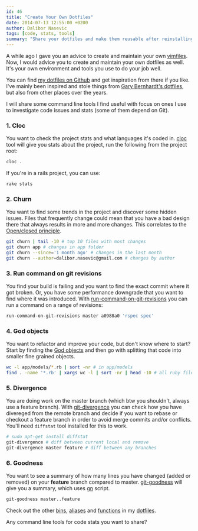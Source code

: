 ```yaml
---
id: 46
title: "Create Your Own Dotfiles"
date: 2014-07-13 12:55:00 +0200
author: Dalibor Nasevic
tags: [code, stats, tools]
summary: "Share your dotfiles and make them reusable after reinstalling operating systems."
---
```


A while ago I gave you an advice to create and maintain your own [vimfiles](http://dalibornasevic.com/posts/29-control-your-vim-editor). Now, I would advice you to create and maintain your own dotfiles as well. It's your own environment and tools you use to do your job well.

You can find [my dotfiles on Github](https://github.com/dalibor/dotfiles "My dotfiles") and get inspiration from there if you like. I've mainly been inspired and stole things from [Gary Bernhardt's dotfiles](https://github.com/garybernhardt/dotfiles), but also from other places over the years.

I will share some command line tools I find useful with focus on ones I use to investigate code issues and stats (some of them depend on Git).

### 1. Cloc

You want to check the project stats and what languages it's coded in. [cloc](https://github.com/dalibor/dotfiles/blob/master/bin/cloc) tool will give you stats about the project, run the following from the project root:

```bash
cloc .
```

If you're in a rails project, you can use:

```bash
rake stats
```

### 2. Churn

You want to find some trends in the project and discover some hidden issues. Files that frequently change could mean that you have a bad design there that always results in more and more changes. This correlates to the [Open/closed principle](http://en.wikipedia.org/wiki/Open/closed_principle).

```bash
git churn | tail -10 # top 10 files with most changes
git churn app # changes in app folder
git churn --since='1 month ago' # changes in the last month
git churn --author=dalibor.nasevic@gmail.com # changes by author
```

### 3. Run command on git revisions

You find your build is failing and you want to find the exact commit where it got broken. Or, you have some performance downgrade that you want to find where it was introduced. With [run-command-on-git-revisions](https://github.com/dalibor/dotfiles/blob/master/bin/run-command-on-git-revisions) you can run a command on a range of revisions:

```bash
run-command-on-git-revisions master a0988a0 'rspec spec'
```

### 4. God objects

You want to refactor and improve your code, but don't know where to start? Start by finding the [God objects](http://en.wikipedia.org/wiki/God_object) and then go with splitting that code into smaller fine grained objects.

```bash
wc -l app/models/*.rb | sort -nr # in app/models
find . -name '*.rb' | xargs wc -l | sort -nr | head -10 # all ruby files
```

### 5. Divergence

You are doing work on the master branch (which btw you shouldn't, always use a feature branch). With [git-divergence](https://github.com/dalibor/dotfiles/blob/master/bin/git-divergence) you can check how you have divereged from the remote branch and decide if you want to rebase or checkout a feature branch in order to avoid merge commits and/or conflicts. You'll need `diffstat` tool installed for this to work.

```bash
# sudo apt-get install diffstat
git-divergence # diff between current local and remove
git-divergence master feature # diff between any branches
```

### 6. Goodness

You want to see a summary of how many lines you have changed (added or removed) on your **feature** branch compared to master. [git-goodness](https://github.com/dalibor/dotfiles/blob/master/bin/git-goodness) will give you a summary, which uses [gn](https://github.com/dalibor/dotfiles/blob/master/bin/gn) script.

```bash
git-goodness master..feature
```

Check out the other [bins](https://github.com/dalibor/dotfiles/blob/master/bin), [aliases](https://github.com/dalibor/dotfiles/blob/master/bash/aliases) and [functions](https://github.com/dalibor/dotfiles/blob/master/bash/functions) in my [dotfiles](https://github.com/dalibor/dotfiles "My dotfiles").

Any command line tools for code stats you want to share?
